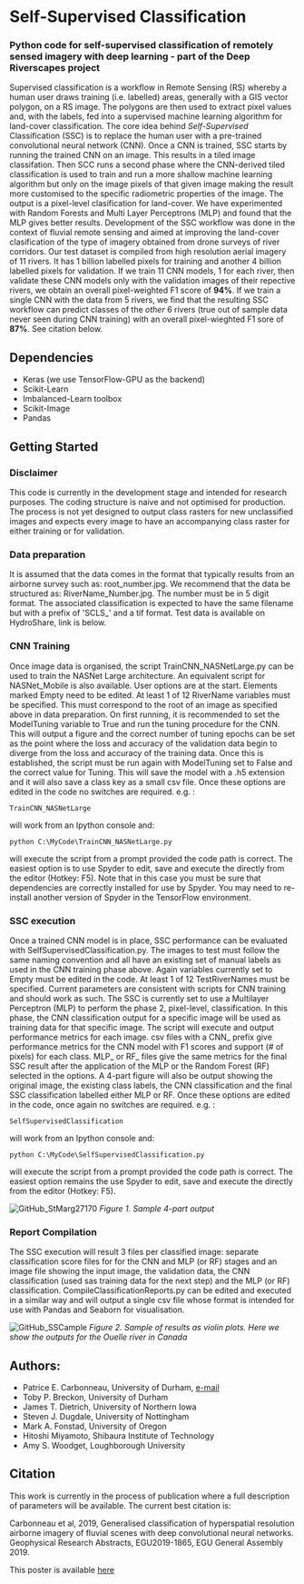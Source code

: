 # Self-Supervised Classification
### Python code for self-supervised classification of remotely sensed imagery with deep learning - part of the Deep Riverscapes project
Supervised classification is a workflow in Remote Sensing (RS) whereby a human user draws training (i.e. labelled) areas, generally with a GIS vector polygon, on a RS image.  The polygons are then used to extract pixel values and, with the labels, fed into a supervised machine learning algorithm for land-cover classification.  The core idea behind *Self-Supervised* Classification (SSC) is to replace the human user with a pre-trained convolutional neural network (CNN).    Once a CNN is trained, SSC starts by running the trained CNN on an image.  This results in a tiled image classifation.  Then SCC runs a second phase where the CNN-derived tiled classification is used to train and run a more shallow machine learning algorithm but only on the image pixels of that given image making the result more customised to the specific radiometric properties of the image.   The output is a pixel-level clasification for land-cover.  We have experimented with Random Forests and Multi Layer Perceptrons (MLP) and found that the MLP gives better results.  Development of the SSC workflow was done in the context of fluvial remote sensing and aimed at improving the land-cover clasification of the type of imagery obtained from drone surveys of river corridors.  Our test dataset is compiled from high resolution aerial imagery of 11 rivers.  It has 1 billion labelled pixels for training and another 4 billion labelled pixels for validation.  If we train 11 CNN models, 1 for each river, then validate these CNN models only with the validation images of their repective rivers, we obtain an overall pixel-weighted F1 score of **94%**.  If we train a single CNN with the data from 5 rivers, we find that the resulting SSC workflow can predict classes of the *other* 6 rivers (true out of sample data never seen during CNN training) with an overall pixel-wieghted F1 sore of **87%**. See citation below.

 ## Dependencies
* Keras (we use TensorFlow-GPU as the backend)
* Scikit-Learn
* Imbalanced-Learn toolbox 
* Scikit-Image
* Pandas

## Getting Started

### Disclaimer
This code is currently in the development stage and intended for research purposes.  The coding structure is naive and not optimised for production.  The process is not yet designed to output class rasters for new unclassified images and expects every image to have an accompanying class raster for either training or for validation. 

### Data preparation
It is assumed that the data comes in the format that typically results from an airborne survey such as: root_number.jpg.   We recommend that the data be structured as: RiverName_Number.jpg.  The number must be in 5 digit format.  The associated classification is expected to have the same filename but with a prefix of 'SCLS_' and a tif format. Test data is available on HydroShare, link is below.  

### CNN Training
Once image data is organised, the script TrainCNN_NASNetLarge.py can be used to train the NASNet Large architecture.  An equivalent script for NASNet_Mobile is also available.  User options are at the start.  Elements marked Empty need to be edited.  At least 1 of 12  RiverName variables must be specified.  This must correspond to the root of an image as specified above in data preparation.  On first running, it is recommended to set the ModelTuning variable to True and run the tuning procedure for the CNN.  This will output a figure and the correct number of tuning epochs can be set as the point where the loss and accuracy of the validation data begin to diverge from the loss and accuracy of the training data.  Once this is established, the script must be run again with ModelTuning set to False and the correct value for Tuning. This will save the model with a .h5 extension and it will also save a class key as a small csv file. Once these options are edited in the code no switches are required. e.g. :
```
TrainCNN_NASNetLarge
```
will work from an Ipython console and:
```
python C:\MyCode\TrainCNN_NASNetLarge.py
```
will execute the script from a prompt provided the code path is correct.  The easiest option is to use Spyder to edit, save and execute the directly from the editor (Hotkey: F5). Note that in this case you must be sure that dependencies are correctly installed for use by Spyder.  You may need to re-install another version of Spyder in the TensorFlow environment.

### SSC execution
Once a trained CNN model is in place, SSC performance can be evaluated with SelfSupervisedClassification.py.  The images to test must follow the same naming convention and all have an existing set of manual labels as used in the CNN training phase above.   Again variables currently set to Empty must be edited in the code.  At least 1 of 12 TestRiverNames must be specified.  Current parameters are consistent with scripts for CNN training and should work as such.  The SSC is currently set to use a Multilayer Perceptron (MLP) to perform the phase 2, pixel-level, classification.  In this phase, the CNN classification output for a specific image will be used as training data for that specific image.  The script will execute and output performance metrics for each image.  csv files with a CNN_ prefix give performance metrics for the CNN model with F1 scores and support (# of pixels) for each class.  MLP_ or RF_ files give the same metrics for the final SSC result after the application of the MLP or the Random Forest (RF) selected in the options. A 4-part figure will also be output showing the original image, the existing class labels, the CNN classification and the final SSC classification labelled either MLP or RF. Once these options are edited in the code, once again no switches are required. e.g. :
```
SelfSupervisedClassification
```
will work from an Ipython console and:
```
python C:\MyCode\SelfSupervisedClassification.py
```
will execute the script from a prompt provided the code path is correct.  The easiest option remains the use Spyder to edit, save and execute the directly from the editor (Hotkey: F5). 

![GitHub_StMarg27170](https://user-images.githubusercontent.com/47110600/56954378-8bd66380-6b36-11e9-8396-8ba150c4c4aa.png)
*Figure 1. Sample 4-part output*

### Report Compilation
The SSC execution will result 3 files per classified image: separate classification score files for for the CNN and MLP (or RF) stages and an image file showing the input image, the validation data, the CNN classification (used sas training data for the next step) and the MLP (or RF) classification. CompileClassificationReports.py can be edited and executed in a similar way and will output a single csv file whose format is intended for use with Pandas and Seaborn for visualisation.  


![GitHub_SSCample](https://user-images.githubusercontent.com/47110600/56954483-c809c400-6b36-11e9-8d1a-fa19647ba524.png)
*Figure 2. Sample of results as violin plots.  Here we show the outputs for the Ouelle river in Canada*


## Authors:
 - Patrice E. Carbonneau, University of Durham, [e-mail](mailto:patrice.carbonneau@durham.ac.uk)
 - Toby P. Breckon, University of Durham
 - James T. Dietrich, University of Northern Iowa
 - Steven J. Dugdale, University of Nottingham
 - Mark A. Fonstad, University of Oregon
 - Hitoshi Miyamoto, Shibaura Institute of Technology
 - Amy S. Woodget, Loughborough University
 
 ## Citation
 This work is currently in the process of publication where a full description of parameters will be available.  The current best citation is:
 
Carbonneau et al, 2019, Generalised classification of hyperspatial resolution airborne imagery of fluvial scenes with deep convolutional neural networks. Geophysical Research Abstracts, EGU2019-1865, EGU General Assembly 2019.

This poster is available [here](https://drive.google.com/drive/folders/14nc600DprwxXdzHvIMdLBLH_xVX8pe30?usp=sharing)
 
 
 

